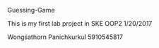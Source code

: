 Guessing-Game


This is my first lab project in SKE OOP2 1/20/2017


Wongsathorn Panichkurkul 5910545817